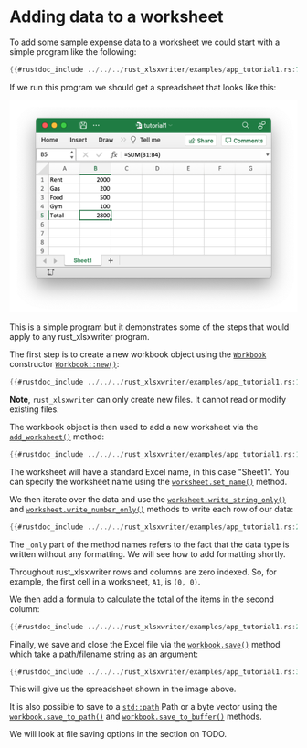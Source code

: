 # Adding data to a worksheet

To add some sample expense data to a worksheet we could start with a simple
program like the following:

```rust
{{#rustdoc_include ../../../rust_xlsxwriter/examples/app_tutorial1.rs:7:}}
```

If we run this program we should get a spreadsheet that looks like this:

![Image of first tutorial 1](../images/tutorial1.png)

This is a simple program but it demonstrates some of the steps that would
apply to any rust_xlsxwriter program.

The first step is to create a new workbook object using the
[`Workbook`] constructor [`Workbook::new()`]:

[`Workbook`]: https://docs.rs/rust_xlsxwriter/latest/rust_xlsxwriter/struct.Workbook.html
[`workbook::new()`]: https://docs.rs/rust_xlsxwriter/latest/rust_xlsxwriter/struct.Workbook.html#method.new


```rust
{{#rustdoc_include ../../../rust_xlsxwriter/examples/app_tutorial1.rs:14}}
```

**Note**, `rust_xlsxwriter` can only create new files. It cannot read or modify
existing files.

The workbook object is then used to add a new worksheet via the
[`add_worksheet()`] method:

[`add_worksheet()`]: https://docs.rs/rust_xlsxwriter/latest/rust_xlsxwriter/struct.Workbook.html#method.add_worksheet



```rust
{{#rustdoc_include ../../../rust_xlsxwriter/examples/app_tutorial1.rs:17}}
```
The worksheet will have a standard Excel name, in this case "Sheet1". You can
specify the worksheet name using the [`worksheet.set_name()`] method.

[`worksheet.set_name()`]: https://docs.rs/rust_xlsxwriter/latest/rust_xlsxwriter/struct.Worksheet.html#method.set_name


We then iterate over the data and use the [`worksheet.write_string_only()`] and
[`worksheet.write_number_only()`] methods to write each row of our data:

[`worksheet.write_string_only()`]: https://docs.rs/rust_xlsxwriter/latest/rust_xlsxwriter/struct.Worksheet.html#method.write_string_only
[`worksheet.write_number_only()`]: https://docs.rs/rust_xlsxwriter/latest/rust_xlsxwriter/struct.Worksheet.html#method.write_number_only



```rust
{{#rustdoc_include ../../../rust_xlsxwriter/examples/app_tutorial1.rs:21:25}}
```

The `_only` part of the method names refers to the fact that the data type is
written without any formatting. We will see how to add formatting shortly.

Throughout rust_xlsxwriter rows and columns are zero indexed. So, for example,
the first cell in a worksheet, `A1`, is `(0, 0)`.

We then add a formula to calculate the total of the items in the second column:

```rust
{{#rustdoc_include ../../../rust_xlsxwriter/examples/app_tutorial1.rs:29}}
```

Finally, we save and close the Excel file via the [`workbook.save()`] method
which take a path/filename string as an argument:

[`workbook.save()`]: https://docs.rs/rust_xlsxwriter/latest/rust_xlsxwriter/struct.Workbook.html#method.save


```rust
{{#rustdoc_include ../../../rust_xlsxwriter/examples/app_tutorial1.rs:32}}
```

This will give us the spreadsheet shown in the image above.

It is also possible to save to a [`std::path`] Path  or a byte vector using the
[`workbook.save_to_path()`] and [`workbook.save_to_buffer()`] methods.

We will look at file saving options in the section on TODO.

[`std::path`]: https://doc.rust-lang.org/std/path/struct.Path.html
[`workbook.save_to_path()`]: https://docs.rs/rust_xlsxwriter/latest/rust_xlsxwriter/struct.Workbook.html#method.save_to_path
[`workbook.save_to_buffer()`]: https://docs.rs/rust_xlsxwriter/latest/rust_xlsxwriter/struct.Workbook.html#method.save_to_buffer
